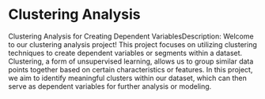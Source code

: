 # Clustering Analysis

Clustering Analysis for Creating Dependent VariablesDescription: Welcome to our clustering analysis project! This project focuses on utilizing clustering techniques to create dependent variables or segments within a dataset. Clustering, a form of unsupervised learning, allows us to group similar data points together based on certain characteristics or features. In this project, we aim to identify meaningful clusters within our dataset, which can then serve as dependent variables for further analysis or modeling.
